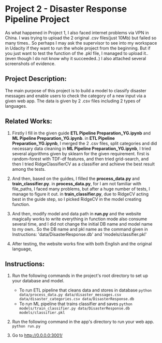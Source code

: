 # Project 2 - Disaster Response Pipeline Project
As what happened in Project 1, I also faced internet problems via VPN in China. I was trying to upload the 2 original .csv files(just 10Mb) but failed so many times..
So perhaps I may ask the supervisor to see into my workspace in Udacity if they want to run the whole project from the beginning.
But if you just want to test the function of the .pkl file, I managed to upload it..(even though I do not know why it succeeded..)
I also attached several screenshots of evidence.

## Project Description:
The main purpose of this project is to build a model to classify disaster messages and enable users to check the category of a new input via a given web app. The data is given by 2 .csv files including 2 types of languages. 

## Related Works:
1. Firstly I fill in the given guide **ETL Pipeline Preparation_YG.ipynb** and **ML Pipeline Preparation_YG.ipynb**.
  in **ETL Pipeline Preparation_YG.ipynb**, I merged the 2 .csv files, split categories and did necessary data cleaning
  in **ML Pipeline Preparation_YG.ipynb**, I tried several algorithms given by sklearn for the given requirement.
    first is random-forest with TDF-df features, and then tried grid-search, and then I tried RidgeClassifierCV as a classifier and achieve the best result among the tests.
2. And then, based on the guides, I filled the **process_data.py** and **train_classifier.py**.
   in **process_data.py**, for I am not familiar with file_paths, I faced many problems, but after a huge number of tests, I manage to figure it out.
   in **train_classifier.py**, due to RidgeCV acting best in the guide step, so I picked RidgeCV in the model creating function.

3. And then, modify model and data path in **run.py** and the website magically works
  to write everything in function mode also consume several time, and I did not change the initial DB name and model name to my own..
  So the DB name and pkl name as the command given in Instructions: 'data/DisasterResponse.db' and 'models/classifier.pkl'
5. After testing, the website works fine with both English and the original language,

## Instructions:
1. Run the following commands in the project's root directory to set up your database and model.

    - To run ETL pipeline that cleans data and stores in database
        `python data/process_data.py data/disaster_messages.csv data/disaster_categories.csv data/DisasterResponse.db`
    - To run ML pipeline that trains classifier and saves
        `python models/train_classifier.py data/DisasterResponse.db models/classifier.pkl`

2. Run the following command in the app's directory to run your web app.
    `python run.py`

3. Go to http://0.0.0.0:3001/

